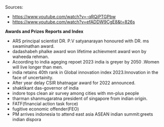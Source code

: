 Sources:

* https://www.youtube.com/watch?v=-qRQiPTGPbw
* https://www.youtube.com/watch?v=efADDW9CgE8&t=826s

**Awards and Prizes**  **Reports and Index**

* ARS principal scientist DR. P.V satyanarayan honoured with DR. ms swaminathan award.
* dadashabeh phalke award won lifetime achievment award won by waheeda rehman.
* Acoording to india ageging repoet 2023 india is greyer by 2050 .Women will live longer than men.
* india retains 40th rank in Global innovation index 2023.Innovation in the face of uncertainity.
* After year delay CSIR bhatnagar award for 2022 announced.
* shaktikant das-governor of india
* indore tops clean air survey among cities with mn-plus people
* tharman shanmugaratna president of singapore from indian origin.
* FATF(financial action task force)
* fugitive economic offender(FEO)
* PM arrives indonesia to attend east asia ASEAN indian summit:greets indian dispora


